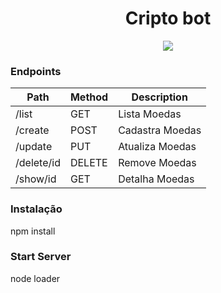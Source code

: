 <h1 align="center"> Cripto bot  </h1>

<p align="center">
<img src="http://img.shields.io/static/v1?label=STATUS&message=EM%20DESENVOLVIMENTO&color=GREEN&style=for-the-badge"/>
</p>

### Endpoints

 Path | Method | Description
 ---|---|---
 /list            | GET    | Lista Moedas
 /create          | POST   | Cadastra Moedas
 /update          | PUT    | Atualiza Moedas
 /delete/id       | DELETE | Remove Moedas
 /show/id         | GET    | Detalha Moedas

 ### Instalação

 npm install

 ### Start Server

 node loader
